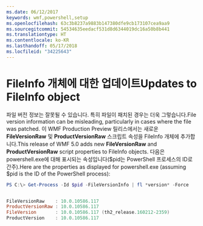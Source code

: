 ```yaml
---
ms.date: 06/12/2017
keywords: wmf,powershell,setup
ms.openlocfilehash: 63c3b8237a9883b147380dfe9cb173107cea9aa9
ms.sourcegitcommit: 54534635eedacf531d8d6344019dc16a50b8b441
ms.translationtype: HT
ms.contentlocale: ko-KR
ms.lasthandoff: 05/17/2018
ms.locfileid: "34225643"
---
```

# <a name="updates-to-fileinfo-object"></a><span data-ttu-id="f973c-102">FileInfo 개체에 대한 업데이트</span><span class="sxs-lookup"><span data-stu-id="f973c-102">Updates to FileInfo object</span></span>
<span data-ttu-id="f973c-103">파일 버전 정보는 잘못될 수 있습니다. 특히 파일이 패치된 경우는 더욱 그렇습니다.</span><span class="sxs-lookup"><span data-stu-id="f973c-103">File version information can be misleading, particularly in cases where the file was patched.</span></span> <span data-ttu-id="f973c-104">이 WMF Production Preview 릴리스에서는 새로운 **FileVersionRaw** 및 **ProductVersionRaw** 스크립트 속성을 FileInfo 개체에 추가합니다.</span><span class="sxs-lookup"><span data-stu-id="f973c-104">This release of WMF 5.0 adds new **FileVersionRaw** and **ProductVersionRaw** script properties to FileInfo objects.</span></span> <span data-ttu-id="f973c-105">다음은 powershell.exe에 대해 표시되는 속성입니다($pid는 PowerShell 프로세스의 ID로 간주).</span><span class="sxs-lookup"><span data-stu-id="f973c-105">Here are the properties as displayed for powershell.exe (assuming $pid is the ID of the PowerShell process):</span></span>

```powershell
PS C:\> Get-Process -Id $pid -FileVersionInfo | fl *version* -Force


FileVersionRaw    : 10.0.10586.117
ProductVersionRaw : 10.0.10586.117
FileVersion       : 10.0.10586.117 (th2_release.160212-2359)
ProductVersion    : 10.0.10586.117
